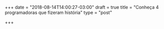 +++
date = "2018-08-14T14:00:27-03:00"
draft = true
title = "Conheça 4 programadoras que fizeram história"
type = "post"

+++
